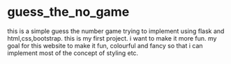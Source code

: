 # guess_the_no_game

this is a simple guess the number game trying to implement using flask and html,css,bootstrap.
this is my first project. i want to make it more fun.
my goal for this website to make it fun, colourful and fancy so that i can implement most of the concept of styling etc.
